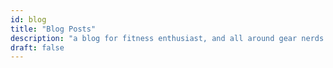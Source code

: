 ```yaml
---
id: blog
title: "Blog Posts"
description: "a blog for fitness enthusiast, and all around gear nerds."
draft: false
---
```

